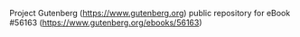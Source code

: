 Project Gutenberg (https://www.gutenberg.org) public repository for
eBook #56163 (https://www.gutenberg.org/ebooks/56163)
